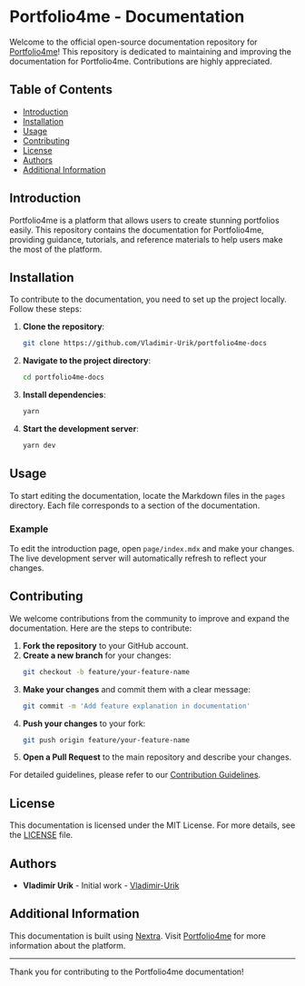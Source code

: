 # Portfolio4me - Documentation

Welcome to the official open-source documentation repository for [Portfolio4me](https://portfolio4me.com)! This repository is dedicated to maintaining and improving the documentation for Portfolio4me. Contributions are highly appreciated.

## Table of Contents
- [Introduction](#introduction)
- [Installation](#installation)
- [Usage](#usage)
- [Contributing](#contributing)
- [License](#license)
- [Authors](#authors)
- [Additional Information](#additional-information)

## Introduction

Portfolio4me is a platform that allows users to create stunning portfolios easily. This repository contains the documentation for Portfolio4me, providing guidance, tutorials, and reference materials to help users make the most of the platform.

## Installation

To contribute to the documentation, you need to set up the project locally. Follow these steps:

1. **Clone the repository**:
    ```bash
    git clone https://github.com/Vladimir-Urik/portfolio4me-docs
    ```
2. **Navigate to the project directory**:
    ```bash
    cd portfolio4me-docs
    ```
3. **Install dependencies**:
    ```bash
    yarn
    ```
4. **Start the development server**:
    ```bash
    yarn dev
    ```

## Usage

To start editing the documentation, locate the Markdown files in the `pages` directory. Each file corresponds to a section of the documentation.

### Example

To edit the introduction page, open `page/index.mdx` and make your changes. The live development server will automatically refresh to reflect your changes.

## Contributing

We welcome contributions from the community to improve and expand the documentation. Here are the steps to contribute:

1. **Fork the repository** to your GitHub account.
2. **Create a new branch** for your changes:
    ```bash
    git checkout -b feature/your-feature-name
    ```
3. **Make your changes** and commit them with a clear message:
    ```bash
    git commit -m 'Add feature explanation in documentation'
    ```
4. **Push your changes** to your fork:
    ```bash
    git push origin feature/your-feature-name
    ```
5. **Open a Pull Request** to the main repository and describe your changes.

For detailed guidelines, please refer to our [Contribution Guidelines](CONTRIBUTING.md).

## License

This documentation is licensed under the MIT License. For more details, see the [LICENSE](LICENSE) file.

## Authors

- **Vladimír Urík** - Initial work - [Vladimir-Urik](https://github.com/Vladimir-Urik)

## Additional Information

This documentation is built using [Nextra](https://nextra.site/). Visit [Portfolio4me](https://portfolio4me.com) for more information about the platform.

---

Thank you for contributing to the Portfolio4me documentation!
